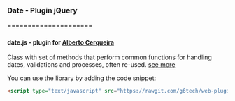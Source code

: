 ### Date - Plugin jQuery
=====================
### <sup>date.js - plugin for [Alberto Cerqueira](https://github.com/albertocerqueira "Alberto Cerqueira")</sup>

Class with set of methods that perform common functions for handling dates, validations and processes, often re-used. [see more](https://github.com/g6tech/web-plugins-js/tree/master/plugins/date/2.6.1/date.js "see more")

You can use the library by adding the code snippet:
```html
<script type="text/javascript" src="https://rawgit.com/g6tech/web-plugins-js/master/plugins/date/jsdate.js"></script>
```